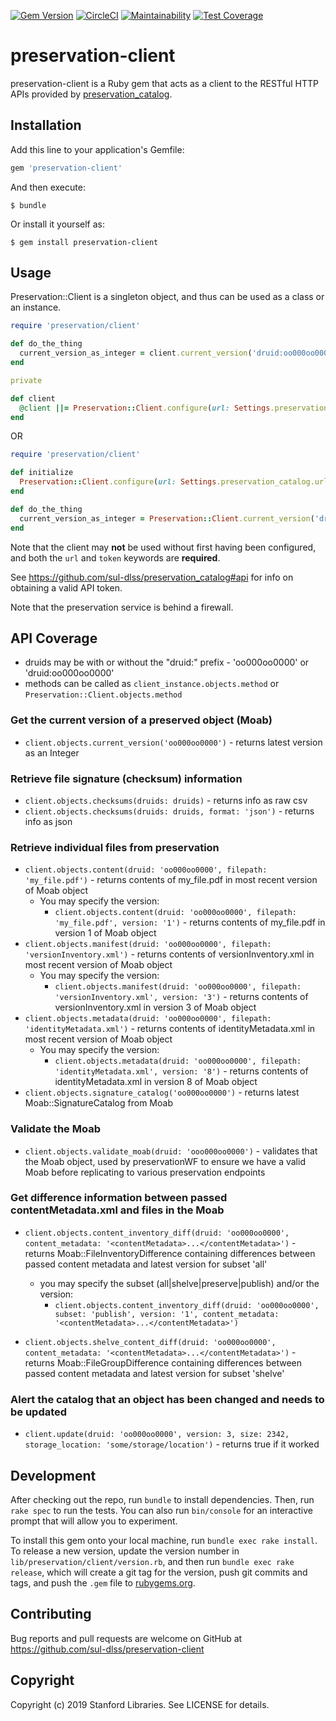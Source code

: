 [![Gem Version](https://badge.fury.io/rb/preservation-client.svg)](https://badge.fury.io/rb/preservation-client)
[![CircleCI](https://circleci.com/gh/sul-dlss/preservation-client.svg?style=svg)](https://circleci.com/gh/sul-dlss/preservation-client)
[![Maintainability](https://api.codeclimate.com/v1/badges/00d2d8957226777105b3/maintainability)](https://codeclimate.com/github/sul-dlss/preservation-client/maintainability)
[![Test Coverage](https://api.codeclimate.com/v1/badges/00d2d8957226777105b3/test_coverage)](https://codeclimate.com/github/sul-dlss/preservation-client/test_coverage)

# preservation-client

preservation-client is a Ruby gem that acts as a client to the RESTful HTTP APIs provided by [preservation_catalog](https://github.com/sul-dlss/preservation_catalog).

## Installation

Add this line to your application's Gemfile:

```ruby
gem 'preservation-client'
```

And then execute:

    $ bundle

Or install it yourself as:

    $ gem install preservation-client

## Usage

Preservation::Client is a singleton object, and thus can be used as a class or an instance.

```ruby
require 'preservation/client'

def do_the_thing
  current_version_as_integer = client.current_version('druid:oo000oo0000')
end

private

def client
  @client ||= Preservation::Client.configure(url: Settings.preservation_catalog.url, token: Settings.preservation_catalog.token)
end
```

OR

```ruby
require 'preservation/client'

def initialize
  Preservation::Client.configure(url: Settings.preservation_catalog.url, token: Settings.preservation_catalog.token)
end

def do_the_thing
  current_version_as_integer = Preservation::Client.current_version('druid:oo000oo0000')
end
```

Note that the client may **not** be used without first having been configured, and both the `url` and `token` keywords are **required**.

See https://github.com/sul-dlss/preservation_catalog#api for info on obtaining a valid API token.

Note that the preservation service is behind a firewall.

## API Coverage

- druids may be with or without the "druid:" prefix - 'oo000oo0000' or 'druid:oo000oo0000'
- methods can be called as `client_instance.objects.method` or `Preservation::Client.objects.method`

### Get the current version of a preserved object (Moab)

- `client.objects.current_version('oo000oo0000')` - returns latest version as an Integer

### Retrieve file signature (checksum) information

- `client.objects.checksums(druids: druids)` - returns info as raw csv
- `client.objects.checksums(druids: druids, format: 'json')` - returns info as json

### Retrieve individual files from preservation

- `client.objects.content(druid: 'oo000oo0000', filepath: 'my_file.pdf')` - returns contents of my_file.pdf in most recent version of Moab object
  - You may specify the version:
    - `client.objects.content(druid: 'oo000oo0000', filepath: 'my_file.pdf', version: '1')` - returns contents of my_file.pdf in version 1 of Moab object
- `client.objects.manifest(druid: 'oo000oo0000', filepath: 'versionInventory.xml')` - returns contents of versionInventory.xml in most recent version of Moab object
  - You may specify the version:
    - `client.objects.manifest(druid: 'oo000oo0000', filepath: 'versionInventory.xml', version: '3')` - returns contents of versionInventory.xml in version 3 of Moab object
- `client.objects.metadata(druid: 'oo000oo0000', filepath: 'identityMetadata.xml')` - returns contents of identityMetadata.xml in most recent version of Moab object
  - You may specify the version:
    - `client.objects.metadata(druid: 'oo000oo0000', filepath: 'identityMetadata.xml', version: '8')` - returns contents of identityMetadata.xml in version 8 of Moab object
- `client.objects.signature_catalog('oo000oo0000')` - returns latest Moab::SignatureCatalog from Moab

### Validate the Moab

- `client.objects.validate_moab(druid: 'ooo000oo0000')` - validates that the Moab object, used by preservationWF to ensure we have a valid Moab before replicating to various preservation endpoints

### Get difference information between passed contentMetadata.xml and files in the Moab

- `client.objects.content_inventory_diff(druid: 'oo000oo0000', content_metadata: '<contentMetadata>...</contentMetadata>')` - returns Moab::FileInventoryDifference containing differences between passed content metadata and latest version for subset 'all'

  - you may specify the subset (all|shelve|preserve|publish) and/or the version:
    - `client.objects.content_inventory_diff(druid: 'oo000oo0000', subset: 'publish', version: '1', content_metadata: '<contentMetadata>...</contentMetadata>')`

- `client.objects.shelve_content_diff(druid: 'oo000oo0000', content_metadata: '<contentMetadata>...</contentMetadata>')` - returns Moab::FileGroupDifference containing differences between passed content metadata and latest version for subset 'shelve'

### Alert the catalog that an object has been changed and needs to be updated

- `client.update(druid: 'oo000oo0000', version: 3, size: 2342, storage_location: 'some/storage/location')` - returns true if it worked

## Development

After checking out the repo, run `bundle` to install dependencies. Then, run `rake spec` to run the tests. You can also run `bin/console` for an interactive prompt that will allow you to experiment.

To install this gem onto your local machine, run `bundle exec rake install`. To release a new version, update the version number in `lib/preservation/client/version.rb`, and then run `bundle exec rake release`, which will create a git tag for the version, push git commits and tags, and push the `.gem` file to [rubygems.org](https://rubygems.org).

## Contributing

Bug reports and pull requests are welcome on GitHub at https://github.com/sul-dlss/preservation-client

## Copyright

Copyright (c) 2019 Stanford Libraries. See LICENSE for details.
